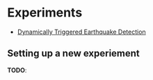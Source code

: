 # Experiments
* [Dynamically Triggered Earthquake Detection](triggered_earthquake/README.md)

## Setting up a new experiement
**TODO**: